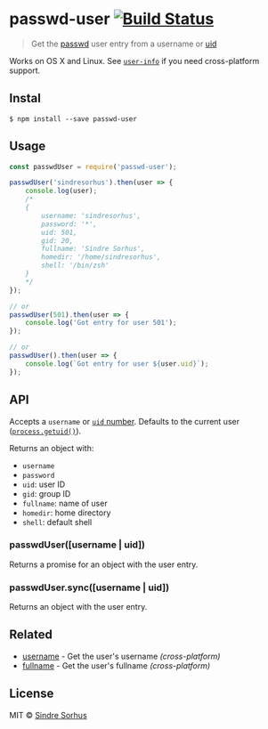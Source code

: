 # passwd-user [![Build Status](https://travis-ci.org/sindresorhus/passwd-user.svg?branch=master)](https://travis-ci.org/sindresorhus/passwd-user)

> Get the [passwd](http://en.wikipedia.org/wiki/Passwd) user entry from a username or [uid](http://en.wikipedia.org/wiki/User_identifier_(Unix))

Works on OS X and Linux. See [`user-info`](https://github.com/sindresorhus/user-info) if you need cross-platform support.


## Instal

```
$ npm install --save passwd-user
```


## Usage

```js
const passwdUser = require('passwd-user');

passwdUser('sindresorhus').then(user => {
	console.log(user);
	/*
	{
		username: 'sindresorhus',
		password: '*',
		uid: 501,
		gid: 20,
		fullname: 'Sindre Sorhus',
		homedir: '/home/sindresorhus',
		shell: '/bin/zsh'
	}
	*/
});

// or
passwdUser(501).then(user => {
	console.log('Got entry for user 501');
});

// or
passwdUser().then(user => {
	console.log(`Got entry for user ${user.uid}`);
});
```


## API

Accepts a `username` or [`uid` number](https://en.wikipedia.org/wiki/User_identifier). Defaults to the current user ([`process.getuid()`](https://nodejs.org/api/process.html#process_process_getuid)).

Returns an object with:

- `username`
- `password`
- `uid`: user ID
- `gid`: group ID
- `fullname`: name of user
- `homedir`: home directory
- `shell`: default shell

### passwdUser([username | uid])

Returns a promise for an object with the user entry.

### passwdUser.sync([username | uid])

Returns an object with the user entry.


## Related

- [username](https://github.com/sindresorhus/username) - Get the user's username *(cross-platform)*
- [fullname](https://github.com/sindresorhus/fullname) - Get the user's fullname *(cross-platform)*


## License

MIT © [Sindre Sorhus](https://sindresorhus.com)
